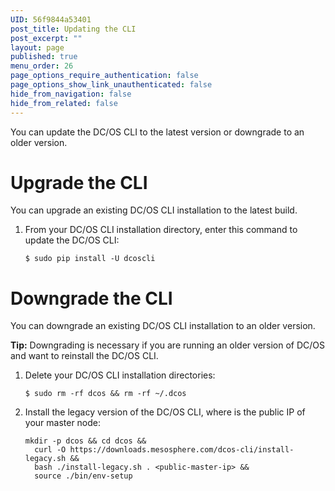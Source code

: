 ```yaml
---
UID: 56f9844a53401
post_title: Updating the CLI
post_excerpt: ""
layout: page
published: true
menu_order: 26
page_options_require_authentication: false
page_options_show_link_unauthenticated: false
hide_from_navigation: false
hide_from_related: false
---
```

You can update the DC/OS CLI to the latest version or downgrade to an older version.

# <a name="upgrade"></a>Upgrade the CLI

You can upgrade an existing DC/OS CLI installation to the latest build.

1.  From your DC/OS CLI installation directory, enter this command to update the DC/OS CLI:
    
        $ sudo pip install -U dcoscli
        

# <a name="downgrade"></a>Downgrade the CLI

You can downgrade an existing DC/OS CLI installation to an older version.

**Tip:** Downgrading is necessary if you are running an older version of DC/OS and want to reinstall the DC/OS CLI.

1.  Delete your DC/OS CLI installation directories:
    
        $ sudo rm -rf dcos && rm -rf ~/.dcos
        

2.  Install the legacy version of the DC/OS CLI, where <public-master-ip> is the public IP of your master node:
    
        mkdir -p dcos && cd dcos && 
          curl -O https://downloads.mesosphere.com/dcos-cli/install-legacy.sh && 
          bash ./install-legacy.sh . <public-master-ip> && 
          source ./bin/env-setup